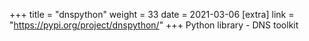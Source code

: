 +++
title = "dnspython"
weight = 33
date = 2021-03-06
[extra]
link = "https://pypi.org/project/dnspython/"
+++
Python library - DNS toolkit

